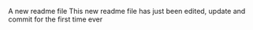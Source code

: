 A new readme file
This new readme file has just been edited, update and commit for the first time ever
